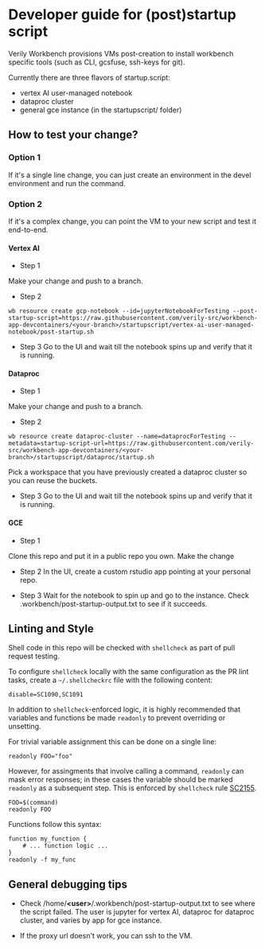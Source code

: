 # Developer guide for (post)startup script

Verily Workbench provisions VMs post-creation to install workbench specific tools (such as CLI, gcsfuse, ssh-keys for git).

Currently there are three flavors of startup.script:

- vertex AI user-managed notebook
- dataproc cluster
- general gce instance (in the startupscript/ folder)

## How to test your change?

### Option 1

If it's a single line change, you can just create an environment in the devel environment and run the command.

### Option 2

If it's a complex change, you can point the VM to your new script and test it end-to-end.

#### Vertex AI

- Step 1

Make your change and push to a branch.

- Step 2

```text
wb resource create gcp-notebook --id=jupyterNotebookForTesting --post-startup-script=https://raw.githubusercontent.com/verily-src/workbench-app-devcontainers/<your-branch>/startupscript/vertex-ai-user-managed-notebook/post-startup.sh
```

- Step 3
  Go to the UI and wait till the notebook spins up and verify that it is running.

#### Dataproc

- Step 1

Make your change and push to a branch.

- Step 2

```text
wb resource create dataproc-cluster --name=dataprocForTesting --metadata=startup-script-url=https://raw.githubusercontent.com/verily-src/workbench-app-devcontainers/<your-branch>/startupscript/dataproc/startup.sh
```

Pick a workspace that you have previously created a dataproc cluster so you can reuse the buckets.

- Step 3
  Go to the UI and wait till the notebook spins up and verify that it is running.

#### GCE

- Step 1

Clone this repo and put it in a public repo you own. Make the change

- Step 2
  In the UI, create a custom rstudio app pointing at your personal repo.

- Step 3
  Wait for the notebook to spin up and go to the instance. Check .workbench/post-startup-output.txt to see if it succeeds.

## Linting and Style

Shell code in this repo will be checked with `shellcheck` as part of pull request testing.

To configure `shellcheck` locally with the same configuration as the PR lint tasks, create a
`~/.shellcheckrc` file with the following content:

```shell
disable=SC1090,SC1091
```

In addition to `shellcheck`-enforced logic, it is highly recommended that variables and functions
be made `readonly` to prevent overriding or unsetting.

For trivial variable assignment this can be done on a single line:

```shell
readonly FOO="foo"
```

However, for assingments that involve calling a command, `readonly` can mask error responses; in
these cases the variable should be marked `readonly` as a subsequent step.  This is enforced by
`shellcheck` rule [SC2155](https://www.shellcheck.net/wiki/SC2155).

```shell
FOO=$(command)
readonly FOO
```

Functions follow this syntax:

```shell
function my_function {
    # ... function logic ...
}
readonly -f my_func
```

## General debugging tips

- Check /home/**\<user\>**/.workbench/post-startup-output.txt to see where the script failed.
  The user is jupyter for vertex AI, dataproc for dataproc cluster, and varies by app for gce instance.

- If the proxy url doesn't work, you can ssh to the VM.
